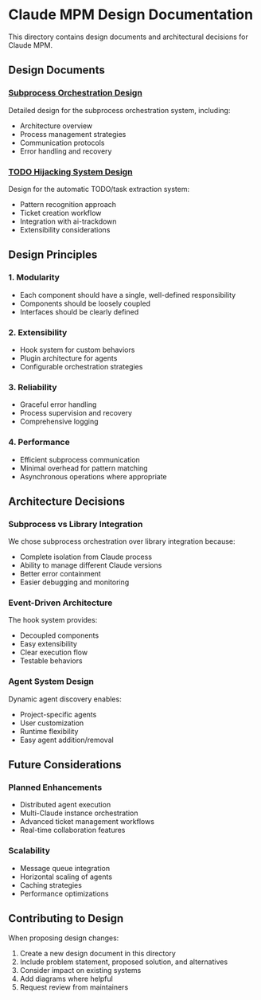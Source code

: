 # Claude MPM Design Documentation

This directory contains design documents and architectural decisions for Claude MPM.

## Design Documents

### [Subprocess Orchestration Design](subprocess-orchestration.md)
Detailed design for the subprocess orchestration system, including:
- Architecture overview
- Process management strategies
- Communication protocols
- Error handling and recovery

### [TODO Hijacking System Design](todo_hijacking.md)
Design for the automatic TODO/task extraction system:
- Pattern recognition approach
- Ticket creation workflow
- Integration with ai-trackdown
- Extensibility considerations

## Design Principles

### 1. Modularity
- Each component should have a single, well-defined responsibility
- Components should be loosely coupled
- Interfaces should be clearly defined

### 2. Extensibility
- Hook system for custom behaviors
- Plugin architecture for agents
- Configurable orchestration strategies

### 3. Reliability
- Graceful error handling
- Process supervision and recovery
- Comprehensive logging

### 4. Performance
- Efficient subprocess communication
- Minimal overhead for pattern matching
- Asynchronous operations where appropriate

## Architecture Decisions

### Subprocess vs Library Integration
We chose subprocess orchestration over library integration because:
- Complete isolation from Claude process
- Ability to manage different Claude versions
- Better error containment
- Easier debugging and monitoring

### Event-Driven Architecture
The hook system provides:
- Decoupled components
- Easy extensibility
- Clear execution flow
- Testable behaviors

### Agent System Design
Dynamic agent discovery enables:
- Project-specific agents
- User customization
- Runtime flexibility
- Easy agent addition/removal

## Future Considerations

### Planned Enhancements
- Distributed agent execution
- Multi-Claude instance orchestration
- Advanced ticket management workflows
- Real-time collaboration features

### Scalability
- Message queue integration
- Horizontal scaling of agents
- Caching strategies
- Performance optimizations

## Contributing to Design

When proposing design changes:
1. Create a new design document in this directory
2. Include problem statement, proposed solution, and alternatives
3. Consider impact on existing systems
4. Add diagrams where helpful
5. Request review from maintainers